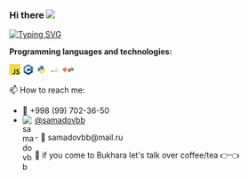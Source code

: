 ### Hi there <img src="https://media.giphy.com/media/hvRJCLFzcasrR4ia7z/giphy.gif" width="25px" >

[![Typing SVG](https://readme-typing-svg.herokuapp.com?color=58a6ff&center=true&lines=Welcome+to+my+Github+profile;My+name+is+Bobir+(Samadov))](https://itc-buxdu.uz)

<!--
**samadovbb/samadovbb** is a ✨ _special_ ✨ repository because its `README.md` (this file) appears on your GitHub profile.

Here are some ideas to get you started:

- 🔭 I’m currently working on ...
- 🌱 I’m currently learning ...
- 👯 I’m looking to collaborate on ...
- 🤔 I’m looking for help with ...
- 💬 Ask me about ...
- 📫 How to reach me: ...
- 😄 Pronouns: ...
- ⚡ Fun fact: ...
-->
**Programming languages and technologies:**  

<code><img height="20" src="https://raw.githubusercontent.com/github/explore/80688e429a7d4ef2fca1e82350fe8e3517d3494d/topics/javascript/javascript.png"></code>
<code><img height="20" src="https://raw.githubusercontent.com/github/explore/80688e429a7d4ef2fca1e82350fe8e3517d3494d/topics/cpp/cpp.png"></code>
<code><img height="20" src="https://raw.githubusercontent.com/github/explore/80688e429a7d4ef2fca1e82350fe8e3517d3494d/topics/python/python.png"></code>
<code><img height="20" src="https://raw.githubusercontent.com/github/explore/80688e429a7d4ef2fca1e82350fe8e3517d3494d/topics/mysql/mysql.png"></code>
<code><img height="20" src="https://raw.githubusercontent.com/github/explore/80688e429a7d4ef2fca1e82350fe8e3517d3494d/topics/git/git.png"></code>


📫 How to reach me: 
- 📲 +998 (99) 702-36-50
- <a href="https://t.me/mensenvau">
  <img align="left" alt="samadovbb" width="22" src="https://upload.wikimedia.org/wikipedia/commons/8/82/Telegram_logo.svg" /> @samadovbb
</a> 
- 📩 samadovbb@mail.ru

👀 if you come to Bukhara let's talk over coffee/tea 👉👈
